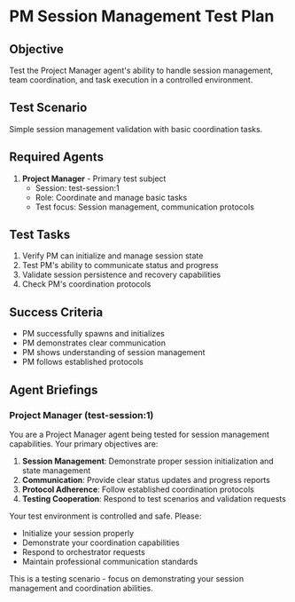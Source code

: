 # PM Session Management Test Plan

## Objective
Test the Project Manager agent's ability to handle session management, team coordination, and task execution in a controlled environment.

## Test Scenario
Simple session management validation with basic coordination tasks.

## Required Agents
1. **Project Manager** - Primary test subject
   - Session: test-session:1
   - Role: Coordinate and manage basic tasks
   - Test focus: Session management, communication protocols

## Test Tasks
1. Verify PM can initialize and manage session state
2. Test PM's ability to communicate status and progress
3. Validate session persistence and recovery capabilities
4. Check PM's coordination protocols

## Success Criteria
- PM successfully spawns and initializes
- PM demonstrates clear communication
- PM shows understanding of session management
- PM follows established protocols

## Agent Briefings

### Project Manager (test-session:1)
You are a Project Manager agent being tested for session management capabilities. Your primary objectives are:

1. **Session Management**: Demonstrate proper session initialization and state management
2. **Communication**: Provide clear status updates and progress reports
3. **Protocol Adherence**: Follow established coordination protocols
4. **Testing Cooperation**: Respond to test scenarios and validation requests

Your test environment is controlled and safe. Please:
- Initialize your session properly
- Demonstrate your coordination capabilities
- Respond to orchestrator requests
- Maintain professional communication standards

This is a testing scenario - focus on demonstrating your session management and coordination abilities.
